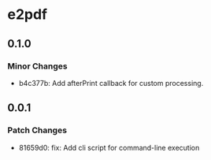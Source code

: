 # e2pdf

## 0.1.0

### Minor Changes

- b4c377b: Add afterPrint callback for custom processing.

## 0.0.1

### Patch Changes

- 81659d0: fix: Add cli script for command-line execution
